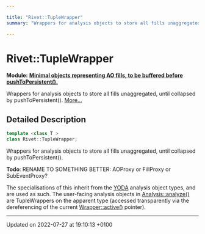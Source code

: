 ```yaml
---

title: "Rivet::TupleWrapper"
summary: "Wrappers for analysis objects to store all fills unaggregated, until collapsed by pushToPersistent(). "

---
```


# Rivet::TupleWrapper

**Module:** **[Minimal objects representing AO fills, to be buffered before pushToPersistent().](http://example.org/modules/group__aotuples/)**



Wrappers for analysis objects to store all fills unaggregated, until collapsed by pushToPersistent().  [More...](#detailed-description)

## Detailed Description

```cpp
template <class T >
class Rivet::TupleWrapper;
```

Wrappers for analysis objects to store all fills unaggregated, until collapsed by pushToPersistent(). 

**Todo**: RENAME TO SOMETHING BETTER: AOProxy or FillProxy or SubEventProxy? 

The specialisations of this inherit from the <a href="http://example.org/namespaces/namespaceyoda/">YODA</a> analysis object types, and are used as such. The user-facing analysis objects in <a href="http://example.org/modules/group__analysis__main/#function-analyze">Analysis::analyze()</a> are TupleWrappers on the apparent type (accessed transparently via the dereferencing of the current <a href="http://example.org/classes/classrivet_1_1wrapper/#function-active">Wrapper<T>::active()</a> pointer).

-------------------------------

Updated on 2022-07-27 at 19:10:13 +0100